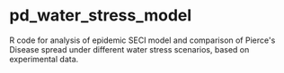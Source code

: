 # pd_water_stress_model
R code for analysis of epidemic SECI model and comparison of Pierce's Disease spread under different water stress scenarios, based on experimental data.
